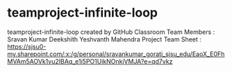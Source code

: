 # teamproject-infinite-loop
teamproject-infinite-loop created by GitHub Classroom
Team Members :
  Sravan Kumar
  Deekshith
  Yeshvanth
  Mahendra
 Project Team Sheet : https://sjsu0-my.sharepoint.com/:x:/g/personal/sravankumar_gorati_sjsu_edu/EaoX_E0FhMVAm5AOVk1vu2IBAq_e1i5PO1UikNOnkjVMJA?e=qd7vkz
